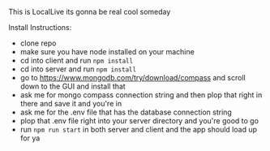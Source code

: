 This is LocalLive its gonna be real cool someday

Install Instructions:
- clone repo
- make sure you have node installed on your machine
- cd into client and run `npm install`
- cd into server and run `npm install`
- go to https://www.mongodb.com/try/download/compass and scroll down to the GUI and install that
- ask me for mongo compass connection string and then plop that right in there and save it and you're in
- ask me for the .env file that has the database connection string
- plop that .env file right into your server directory and you're good to go
- run `npm run start` in both server and client and the app should load up for ya

